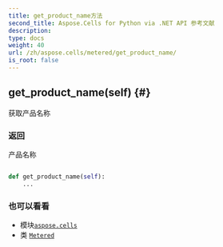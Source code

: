 ```yaml
---
title: get_product_name方法
second_title: Aspose.Cells for Python via .NET API 参考文献
description:
type: docs
weight: 40
url: /zh/aspose.cells/metered/get_product_name/
is_root: false
---
```

##  get_product_name(self) {#}
获取产品名称


### 返回

产品名称


```python

def get_product_name(self):
    ...
```





### 也可以看看
* 模块[`aspose.cells`](../../)
* 类 [`Metered`](/cells/python-net/zh/aspose.cells/metered)
